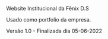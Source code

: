 Website Institucional da Fênix D.S

Usado como portfolio da empresa.

Versão 1.0 - Finalizada dia 05-06-2022
